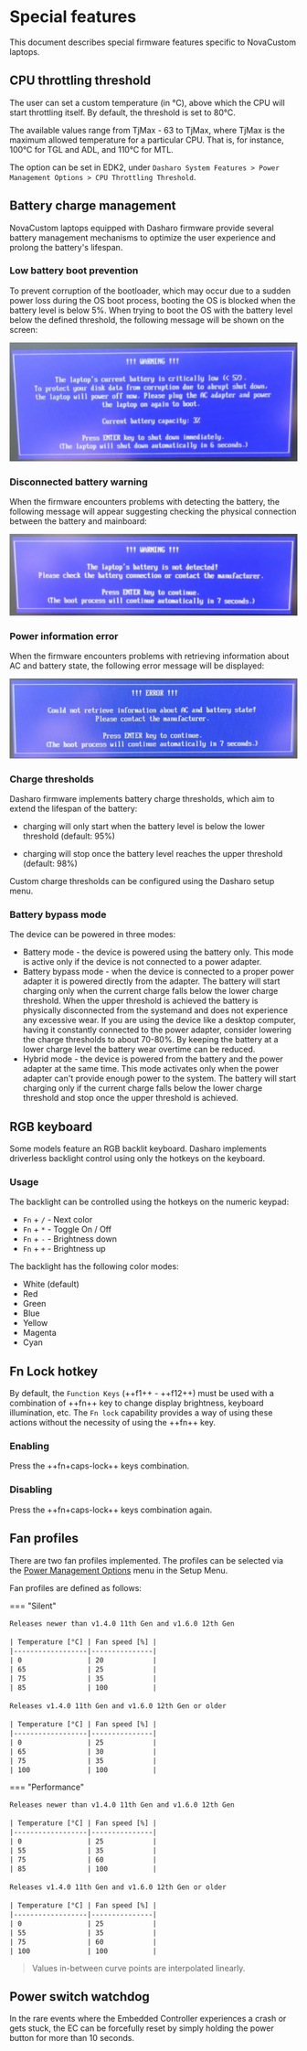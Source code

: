 # Special features

This document describes special firmware features specific to NovaCustom
laptops.

## CPU throttling threshold

The user can set a custom temperature (in °C), above which the CPU will start
throttling itself. By default, the threshold is set to 80°C.

The available values range from TjMax - 63 to TjMax, where TjMax is the maximum
allowed temperature for a particular CPU. That is, for instance, 100°C for TGL
and ADL, and 110°C for MTL.

The option can be set in EDK2, under `Dasharo System Features >
Power Management Options > CPU Throttling Threshold`.

## Battery charge management

NovaCustom laptops equipped with Dasharo firmware provide several battery
management mechanisms to optimize the user experience and prolong the battery's
lifespan.

### Low battery boot prevention

To prevent corruption of the bootloader, which may occur due to a sudden power
loss during the OS boot process, booting the OS is blocked when the battery
level is below 5%. When trying to boot the OS with the battery level below the
defined threshold, the following message will be shown on the screen:

![boot_block_popup](../../images/battery_block_popup.jpg)

### Disconnected battery warning

When the firmware encounters problems with detecting the battery, the following
message will appear suggesting checking the physical connection between the
battery and mainboard:

![battery_connection](../../images/battery_connection.jpg)

### Power information error

When the firmware encounters problems with retrieving information about AC and
battery state, the following error message will be displayed:

![power_error](../../images/power_error.jpg)

### Charge thresholds

Dasharo firmware implements battery charge thresholds, which aim to extend the
lifespan of the battery:

- charging will only start when the battery level is below the lower threshold
(default: 95%)

- charging will stop once the battery level reaches the upper threshold
(default: 98%)

Custom charge thresholds can be configured using the Dasharo setup menu.

### Battery bypass mode

The device can be powered in three modes:

- Battery mode - the device is powered using the battery only. This mode is
active only if the device is not connected to a power adapter.
- Battery bypass mode - when the device is connected to a proper power adapter
it is powered directly from the adapter. The battery will start charging only
when the current charge falls below the lower charge threshold. When the upper
threshold is achieved the battery is physically disconnected from the systemand
and does not experience any excessive wear. If you are using the device like a
desktop computer, having it constantly connected to the power adapter, consider
lowering the charge thresholds to about 70-80%. By keeping the battery at a
lower charge level the battery wear overtime can be reduced.
- Hybrid mode - the device is powered from the battery and the power adapter
at the same time. This mode activates only when the power adapter can't provide
enough power to the system. The battery will start charging only if the current charge
falls below the lower charge threshold and stop once the upper threshold is achieved.

## RGB keyboard

Some models feature an RGB backlit keyboard. Dasharo implements driverless
backlight control using only the hotkeys on the keyboard.

### Usage

The backlight can be controlled using the hotkeys on the numeric keypad:

- `Fn` + `/` - Next color
- `Fn` + `*` - Toggle On / Off
- `Fn` + `-` - Brightness down
- `Fn` + `+` - Brightness up

The backlight has the following color modes:

- White (default)
- Red
- Green
- Blue
- Yellow
- Magenta
- Cyan

## Fn Lock hotkey

By default, the `Function Keys` (++f1++ - ++f12++) must be used with a
combination of ++fn++ key to change display brightness, keyboard illumination,
etc. The `Fn lock` capability provides a way of using these actions without the
necessity of using the ++fn++ key.

### Enabling

Press the ++fn+caps-lock++ keys combination.

### Disabling

Press the ++fn+caps-lock++ keys combination again.

## Fan profiles

There are two fan profiles implemented. The profiles can be selected via the
[Power Management Options](/dasharo-menu-docs/dasharo-system-features/#power-management-options)
menu in the Setup Menu.

Fan profiles are defined as follows:

=== "Silent"

	Releases newer than v1.4.0 11th Gen and v1.6.0 12th Gen

	| Temperature [°C] | Fan speed [%] |
	|------------------|---------------|
	| 0                | 20            |
	| 65               | 25            |
	| 75               | 35            |
	| 85               | 100           |

	Releases v1.4.0 11th Gen and v1.6.0 12th Gen or older

	| Temperature [°C] | Fan speed [%] |
	|------------------|---------------|
	| 0                | 25            |
	| 65               | 30            |
	| 75               | 35            |
	| 100              | 100           |

=== "Performance"

	Releases newer than v1.4.0 11th Gen and v1.6.0 12th Gen

	| Temperature [°C] | Fan speed [%] |
	|------------------|---------------|
	| 0                | 25            |
	| 55               | 35            |
	| 75               | 60            |
	| 85               | 100           |

	Releases v1.4.0 11th Gen and v1.6.0 12th Gen or older

	| Temperature [°C] | Fan speed [%] |
	|------------------|---------------|
	| 0                | 25            |
	| 55               | 35            |
	| 75               | 60            |
	| 100              | 100           |

> Values in-between curve points are interpolated linearly.

## Power switch watchdog

In the rare events where the Embedded Controller experiences a crash or gets
stuck, the EC can be forcefully reset by simply holding the power button for
more than 10 seconds.
